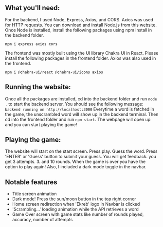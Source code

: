 ## What you'll need:

For the backend, I used Node, Express, Axios, and CORS. Axios was used for HTTP requests. You can download and install Node.js from this [website](https://nodejs.org/en/download). Once Node is installed, install the following packages using npm install in the backend folder.

```
npm i express axios cors
```

The frontend was mostly built using the UI library Chakra UI in React. Please install the following packages in the frontend folder. Axios was also used in the frontend.

```
npm i @chakra-ui/react @chakra-ui/icons axios
```

## Running the website:

Once all the packages are installed, cd into the backend folder and run `node .` to start the backend server. You should see the following message: `backend running on http://localhost:3000` Everytime a word is fetched in the game, the unscrambled word will show up in the backend terminal. Then cd into the frontend folder and run `npm start`. The webpage will open up and you can start playing the game!

## Playing the game:

The website will start on the start screen. Press play. Guess the word. Press 'ENTER' or 'Guess' button to submit your guess. You will get feedback. you get 3 attempts. 3. and 10 rounds.  When the game is over you have the option to play again! Also, I included a dark mode toggle in the navbar.

## Notable features

- Title screen animation
- Dark mode! Press the sun/moon button in the top right corner
- Home screen redirection when 'Ekreb' logo in Navbar is clicked
- 'Scrambling...' loading animation while the API retrieves a word
- Game Over screen with game stats like number of rounds played, accuracy, number of attempts

